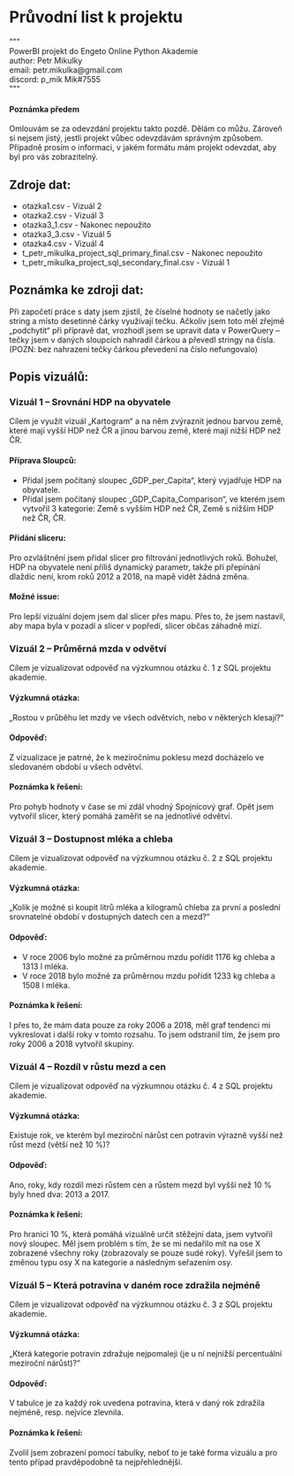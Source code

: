 <h1>Průvodní list k projektu</h1>
<p>"""<br>
PowerBI projekt do Engeto Online Python Akademie<br>
author: Petr Mikulky<br>
email: petr.mikulka@gmail.com<br>
discord: p_mik Mik#7555<br>
"""<br>
</p>

<h4>Poznámka předem</h4>
<p>Omlouvám se za odevzdání projektu takto pozdě. Dělám co můžu. Zároveň si nejsem jistý, jestli projekt vůbec odevzdávám správným způsobem. Případně prosím o informaci, v jakém formátu mám projekt odevzdat, aby byl pro vás zobrazitelný.</p>


<h2>Zdroje dat:</h2>
<ul>
    <li>otazka1.csv - Vizuál 2</li>
    <li>otazka2.csv - Vizuál 3</li>
    <li>otazka3_1.csv - Nakonec nepoužito</li>
    <li>otazka3_3.csv - Vizuál 5</li>
    <li>otazka4.csv - Vizuál 4</li>
    <li>t_petr_mikulka_project_sql_primary_final.csv - Nakonec nepoužito</li>
    <li>t_petr_mikulka_project_sql_secondary_final.csv - Vizuál 1</li>
</ul>

<h2>Poznámka ke zdroji dat:</h2>
<p>
        Při započetí práce s daty jsem zjistil, že číselné hodnoty se načetly jako string a místo desetinné čárky využívají tečku.
        Ačkoliv jsem toto měl zřejmě „podchytit“ při přípravě dat, vrozhodl jsem se upravit data v PowerQuery – tečky jsem v daných
        sloupcích nahradil čárkou a převedl stringy na čísla. (POZN: bez nahrazení tečky čárkou převedení na číslo nefungovalo)
</p>

<h2>Popis vizuálů:</h2>

<h3>Vizuál 1 – Srovnání HDP na obyvatele</h3>
<p>Cílem je využít vizuál „Kartogram“ a na něm zvýraznit jednou barvou země, které mají vyšší HDP než ČR a jinou barvou země, které mají nižší HDP než ČR.</p>
<h4>Příprava Sloupců:</h4>
<ul>
    <li>Přidal jsem počítaný sloupec „GDP_per_Capita“, který vyjadřuje HDP na obyvatele.</li>
    <li>Přidal jsem počítaný sloupec „GDP_Capita_Comparison“, ve kterém jsem vytvořil 3 kategorie: Země s vyšším HDP než ČR, Země s nižším HDP než ČR, ČR.</li>
</ul>
<h4>Přidání sliceru:</h4>
<p>Pro ozvláštnění jsem přidal slicer pro filtrování jednotlivých roků. Bohužel, HDP na obyvatele není příliš dynamický parametr, takže při přepínání dlaždic není, krom roků 2012 a 2018, na mapě vidět žádná změna.</p>
<h4>Možné issue:</h4>
<p>Pro lepší vizuální dojem jsem dal slicer přes mapu. Přes to, že jsem nastavil, aby mapa byla v pozadí a slicer v popředí, slicer občas záhadně mizí.</p>

<h3>Vizuál 2 – Průměrná mzda v odvětví</h3>
<p>Cílem je vizualizovat odpověď na výzkumnou otázku č. 1 z SQL projektu akademie.</p>
<h4>Výzkumná otázka:</h4>
<p>„Rostou v průběhu let mzdy ve všech odvětvích, nebo v některých klesají?“</p>
<h4>Odpověď:</h4>
<p>Z vizualizace je patrné, že k meziročnímu poklesu mezd docházelo ve sledovaném období u všech odvětví.</p>
<h4>Poznámka k řešení:</h4>
<p>Pro pohyb hodnoty v čase se mi zdál vhodný Spojnicový graf. Opět jsem vytvořil slicer, který pomáhá zaměřit se na jednotlivé odvětví.</p>

<h3>Vizuál 3 – Dostupnost mléka a chleba</h3>
<p>Cílem je vizualizovat odpověď na výzkumnou otázku č. 2 z SQL projektu akademie.</p>
<h4>Výzkumná otázka:</h4>
<p>„Kolik je možné si koupit litrů mléka a kilogramů chleba za první a poslední srovnatelné období v dostupných datech cen a mezd?“</p>
<h4>Odpověď:</h4>
<ul>
    <li>V roce 2006 bylo možné za průměrnou mzdu pořídit 1176 kg chleba a 1313 l mléka.</li>
    <li>V roce 2018 bylo možné za průměrnou mzdu pořídit 1233 kg chleba a 1508 l mléka.</li>
</ul>
<h4>Poznámka k řešení:</h4>
<p>I přes to, že mám data pouze za roky 2006 a 2018, měl graf tendenci mi vykreslovat i další roky v tomto rozsahu. To jsem odstranil tím, že jsem pro roky 2006 a 2018 vytvořil skupiny.</p>

<h3>Vizuál 4 – Rozdíl v růstu mezd a cen</h3>
<p>Cílem je vizualizovat odpověď na výzkumnou otázku č. 4 z SQL projektu akademie.</p>
<h4>Výzkumná otázka:</h4>
<p>Existuje rok, ve kterém byl meziroční nárůst cen potravin výrazně vyšší než růst mezd (větší než 10 %)?</p>
<h4>Odpověď:</h4>
<p>Ano, roky, kdy rozdíl mezi růstem cen a růstem mezd byl vyšší než 10 % byly hned dva: 2013 a 2017.</p>
<h4>Poznámka k řešení:</h4>
<p>Pro hranici 10 %, která pomáhá vizuálně určit stěžejní data, jsem vytvořil nový sloupec. Měl jsem problém s tím, že se mi nedařilo mít na ose X zobrazené všechny roky (zobrazovaly se pouze sudé roky). Vyřešil jsem to změnou typu osy X na kategorie a následným seřazením osy.</p>

<h3>Vizuál 5 – Která potravina v daném roce zdražila nejméně</h3>
<p>Cílem je vizualizovat odpověď na výzkumnou otázku č. 3 z SQL projektu akademie.</p>
<h4>Výzkumná otázka:</h4>
<p>„Která kategorie potravin zdražuje nejpomaleji (je u ní nejnižší percentuální meziroční nárůst)?“</p>
<h4>Odpověď:</h4>
<p>V tabulce je za každý rok uvedena potravina, která v daný rok zdražila nejméně, resp. nejvíce zlevnila.</p>
<h4>Poznámka k řešení:</h4>
<p>Zvolil jsem zobrazení pomocí tabulky, neboť to je také forma vizuálu a pro tento případ pravděpodobně ta nejpřehlednější.</p>

